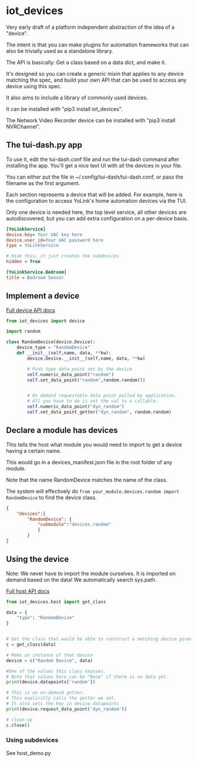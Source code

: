 # iot_devices

Very early draft of a platform independent abstraction of the idea of a "device".

The intent is that you can make plugins for automation frameworks that can also be trivially used as a standalone library.

The API is basically: Get a class based on a data dict, and make it.

It's designed so you can create a generic mixin that applies to any device matching the spec, and build your own API
that can be used to access any device using this spec.

It also aims to include a library of commonly used devices.

It can be installed with "pip3 install iot_devices".

The Network Video Recorder device can be installed with "pip3 install NVRChannel".



## The tui-dash.py app

To use it, edit the tui-dash.conf file and run the tui-dash command after installing the app.  You'll get a nice text UI with all the devices in your file.

You can either put the file in ~/.config/tui-dash/tui-dash.conf, or pass the filename
as the first argument.


Each section represents a device that will be added.  For example, here is the configuration
to access YoLink's home automation devices via the TUI.

Only one device is needed here, the top level service, all other devices are autodiscovered, but you  can add extra configuration on a per-device basis.


```ini
[YoLinkService]
device.key= Your UAC key here
device.user_id=Your UAC password here
type = YoLinkService

# Hide this, it just creates the subdevices
hidden = True

[YoLinkService.Bedroom]
title = Bedroom Sensor

```



## Implement a device

[Full device API docs](https://eternityforest.github.io/iot_devices/docs/iot_devices/device.html)

```python
from iot_devices import device

import random

class RandomDevice(device.Device):
    device_type = "RandomDevice"
    def __init__(self,name, data, **kw):
        device.Device.__init__(self,name, data, **kw)

        # Push type data point set by the device
        self.numeric_data_point("random")
        self.set_data_point("random",random.random())


        # On demand requestable data point pulled by application.
        # All you have to do is set the val to a callable.
        self.numeric_data_point("dyn_random")
        self.set_data_point_getter("dyn_random", random.random)
```

## Declare a module has devices
This tells the host what module you would need to import to get a device having a certain name.

This would go in a devices_manifest.json file in the root folder of any module.

Note that the name RandomDevice matches the name of the class.

The system will effectively do `from your_module.devices.random import RandomDevice` to find the device class.

```json
{
    "devices":{
        "RandomDevice": {
            "submodule":"devices.random"
            }
        }
} 
```


## Using the device

Note: We never have to import the module ourselves. It is imported on demand based on the data!  We automatically search sys.path.


[Full host API docs](https://eternityforest.github.io/iot_devices/docs/iot_devices/host.html)

``` python
from iot_devices.host import get_class

data = {
    "type": "RandomDevice"
}


# Get the class that would be able to construct a matching device given the data
c = get_class(data)

# Make an instance of that device
device = c("Random Device", data)

#One of the values this class exposes.
# Note that values here can be "None" if there is no data yet.
print(device.datapoints['random'])

# This is an on-demand getter.  
# This explicitly calls the getter we set.
# It also sets the key in device.datapoints
print(device.request_data_point('dyn_random'))

# clean up
c.close()
```

### Using subdevices

See host_demo.py



